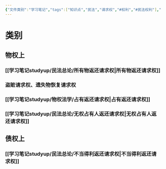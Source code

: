 ```yaml
---
{"文件类别":"学习笔记","tags":["知识点","民法","请求权","#权利","#民法权利"],"dg-publish":true,"aliases":["原物返还请求权","占有回复请求权"],"permalink":"/学习笔记studyup/民法总论/返还原物请求权/","dgPassFrontmatter":true,"created":"2024-10-05T20:14:19.713+08:00","updated":"2024-11-13T22:17:23.429+08:00"}
---
```


# 类别
## 物权上
### [[学习笔记studyup/民法总论/所有物返还请求权\|所有物返还请求权]]
### 盗赃请求权、遗失物恢复请求权
### [[学习笔记studyup/物权法学/占有返还请求权\|占有返还请求权]]
### [[学习笔记studyup/民法总论/无权占有人返还请求权\|无权占有人返还请求权]]
## 债权上
### [[学习笔记studyup/民法总论/不当得利返还请求权\|不当得利返还请求权]]
